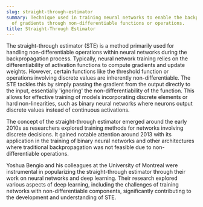 ```yaml
---
slug: straight-through-estimator
summary: Technique used in training neural networks to enable the backpropagation
  of gradients through non-differentiable functions or operations.
title: Straight-Through Estimator
---
```


The straight-through estimator (STE) is a method primarily used for handling non-differentiable operations within neural networks during the backpropagation process. Typically, neural network training relies on the differentiability of activation functions to compute gradients and update weights. However, certain functions like the threshold function or operations involving discrete values are inherently non-differentiable. The STE tackles this by simply passing the gradient from the output directly to the input, essentially 'ignoring' the non-differentiability of the function. This allows for effective training of models incorporating discrete elements or hard non-linearities, such as binary neural networks where neurons output discrete values instead of continuous activations.

The concept of the straight-through estimator emerged around the early 2010s as researchers explored training methods for networks involving discrete decisions. It gained notable attention around 2013 with its application in the training of binary neural networks and other architectures where traditional backpropagation was not feasible due to non-differentiable operations.

Yoshua Bengio and his colleagues at the University of Montreal were instrumental in popularizing the straight-through estimator through their work on neural networks and deep learning. Their research explored various aspects of deep learning, including the challenges of training networks with non-differentiable components, significantly contributing to the development and understanding of STE.